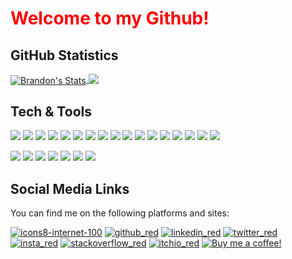 

<!-- MAIN HEADER -->
# <span style="color:red"> **Welcome to my Github!** </span>   <!--Markdown does not support color, so you have to in-line html into it?? does not work :( -->





## GitHub Statistics
<!-- Hosted on vercel (own vercel instance-see here: https://vercel.com/brandonrreed/github-readme-stats-personal-backup) -->

<a href="https://github.com/BrandonRReed/BrandonRReed">
  <img align="center" src="https://github-readme-stats-personal-backup.vercel.app/api?username=BrandonRReed&show_icons=true&line_height=27&count_private=true&title_color=cc0000&text_color=c9cacc&icon_color=84628F&bg_color=DEG,1d1f21,000000" alt="Brandon's Stats" />
</a>

<a href="https://github.com/BrandonRReed/BrandonRReed">
  <img align="top" src="https://github-readme-stats-personal-backup.vercel.app/api/top-langs/?username=BrandonRReed&&layout=compact&title_color=cc0000&text_color=ffffff&icon_color=2bbc8a&bg_color=DEG,1d1f21,000000&langs_count=6" />
</a>


<!-- <a href="https://github.com/BrandonRReed/BrandonRReed">
  <img align="center" src="https://github-readme-stats.vercel.app/api?username=BrandonRReed&show_icons=true&line_height=27&count_private=true&title_color=cc0000&text_color=c9cacc&icon_color=2bbc8a&bg_color=1d1f21" alt="Brandon's GitHub Stats" />

<a href="https://github.com/BrandonRReed/BrandonRReed">
  <img align="top" src="https://github-readme-stats.vercel.app/api/top-langs/?username=BrandonRReed&hide=java,html,tex&title_color=ffffff&text_color=cc0000&icon_color=2bbc8a&bg_color=1d1f21&langs_count=6"

</a>  -->



<!--![Your Repository's Stats](https://contrib.rocks/image?repo=Tanu-N-Prabhu/Python)--> <!--**shows contributors for collaborative repos-->




## Tech & Tools
<!--"note: color options: blueviolet, 2bbc8a (mintgreen), darkgrey, red" -->
<!--"see also: https://www.color-hex.com/color/cc0000 -->
<!-- Github profiles are designed using markdown, see guide here: https://docs.github.com/en/get-started/writing-on-github/getting-started-with-writing-and-formatting-on-github/basic-writing-and-formatting-syntax -->
<!-- see also: https://simpleicons.org/ -->
![](https://img.shields.io/badge/OS-Windows-informational?style=plastic&logo=Windows&logoColor=white&color=cc0000)
![](https://img.shields.io/badge/OS-Linux-informational?style=plastic&logo=linux&logoColor=white&color=cc0000)
![](https://img.shields.io/badge/OS-Kali%20Linux-informational?style=plastic&logo=Kali-Linux&logoColor=white&color=cc0000)
![](https://img.shields.io/badge/OS-Android-cc0000.svg?style=plastic&logo=Android&logoColor=white&color=cc0000)
![](https://img.shields.io/badge/Shell-Bash-informational?style=plastic&logo=gnu-bash&logoColor=white&color=cc0000)
![](https://img.shields.io/badge/Code-C%23-informational?style=plastic&logo=C-sharp&logoColor=white&color=cc0000)
![](https://img.shields.io/badge/Code-Python-informational?style=plastic&logo=python&logoColor=white&color=cc0000)
![](https://img.shields.io/badge/Code-JavaScript-informational?style=plastic&logo=javascript&logoColor=white&color=cc0000)
![](https://img.shields.io/badge/Code-Rust-informational?style=plastic&logo=Rust&logoColor=white&color=cc0000)
![](https://img.shields.io/badge/Code-css3-1572B6.svg?style=plastic&logo=CSS3&logoColor=white&color=cc0000)
![](https://img.shields.io/badge/Code-html5-informational?style=plastic&logo=html5&logoColor=white&color=cc0000)
![](https://img.shields.io/badge/Code-Markdown-cc0000.svg?style=plastic&logo=Markdown&logoColor=white&color=cc0000)
![](https://img.shields.io/badge/Tools-Raspberry%20Pi-informational?style=plastic&logo=Raspberry-Pi&logoColor=white&color=cc0000)
![](https://img.shields.io/badge/Tools-Home%20Assistant-cc0000.svg?style=plastic&logo=Home-Assistant&logoColor=white)
![](https://img.shields.io/badge/Tools-mySQL-informational?style=plastic&logo=mysql&logoColor=white&color=cc0000)
![](https://img.shields.io/badge/Tools-Docker-informational?style=plastic&logo=docker&logoColor=white&color=cc0000)
![](https://img.shields.io/badge/Tools-Kubernetes-informational?style=plastic&logo=kubernetes&logoColor=white&color=cc0000)



![](https://img.shields.io/badge/conda-cc0000.svg?&style=for-the-badge&logo=anaconda&logoColor=white)
![](https://img.shields.io/badge/Spyder%20Ide-cc0000?style=for-the-badge&logo=spyder%20ide&logoColor=white)
![](https://img.shields.io/badge/Atom-cc0000?style=for-the-badge&logo=Atom&logoColor=white)
![](https://img.shields.io/badge/Tableau-cc0000?style=for-the-badge&logo=Tableau&logoColor=white)
![](https://img.shields.io/badge/Microsoft_Excel-cc0000?style=for-the-badge&logo=microsoft-excel&logoColor=white)
![](https://img.shields.io/badge/Tauri-cc0000.svg?style=for-the-badge&logo=Tauri&logoColor=white)
![](https://img.shields.io/badge/Unity-cc0000?style=for-the-badge&logo=unity&logoColor=white)




<!-- Profile view badge -->
<!--![Profile View Counter](https://komarev.com/ghpvc/?username=BrandonRReed)-->





<!-- ////Actual text//// -->
## Social Media Links
You can find me on the following platforms and sites:

[![icons8-internet-100](https://user-images.githubusercontent.com/95740818/208879126-f050a4ee-c0d1-420b-a0bf-37ac94ba65dc.png)](https://brandonreed.dev/)
[![github_red](https://user-images.githubusercontent.com/95740818/208837732-24505bad-82ac-4cd2-a727-ec226b43e563.svg)](https://github.com/BrandonRReed)
[![linkedin_red](https://user-images.githubusercontent.com/95740818/208837762-db936d20-e0ee-4a45-979e-2375daececd9.svg)](https://www.linkedin.com/in/brandonrreed1/)
[![twitter_red](https://user-images.githubusercontent.com/95740818/208838184-4611c722-54da-4cda-9cc3-b86181c8fbe7.svg)](https://twitter.com/brandonrreed)
[![insta_red](https://user-images.githubusercontent.com/95740818/208837778-83a163c8-d0e1-4a62-b302-9f2855f4664b.svg)](https://www.instagram.com/)
[![stackoverflow_red](https://user-images.githubusercontent.com/95740818/208838152-206247b4-4934-47b5-a90b-7a45b41051cf.svg)](https://stackoverflow.com/)
[![itchio_red](https://user-images.githubusercontent.com/95740818/208839321-64e4a867-65be-47f4-90c2-543cd646257d.png)](https://star-drifter.itch.io/)
[![Buy me a coffee!](https://github.com/BrandonRReed/sticker-icons-Red-/blob/main/red_icons/coffee_red.png)](https://www.buymeacoffee.com/stardrifter)


<!-- Icons -->

[1.2]: http://i.imgur.com/wWzX9uB.png (twitter icon without padding)
[2.1]: https://raw.githubusercontent.com/BrandonRReed/BrandonRReed/master/#0A66C2 (LinkedIn icon without padding)

<!-- Links to your social media accounts -->

[3]: https://twitter.com/brandonrreed
[2]: https://www.linkedin.com/in/brandonrreed1/









<!-- Flask documentation: https://flask.palletsprojects.com/en/2.2.x/tutorial/ -->


<!--
**BrandonRReed/BrandonRReed** is a ✨ _special_ ✨ repository because its `README.md` (this file) appears on your GitHub profile.

Here are some ideas to get you started:

- 🔭 I’m currently working on ...
- 🌱 I’m currently learning ...
- 👯 I’m looking to collaborate on ...
- 🤔 I’m looking for help with ...
- 💬 Ask me about ...
- 📫 How to reach me: ...
- 😄 Pronouns: ...
- ⚡ Fun fact: ...
-->
